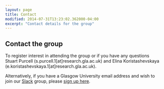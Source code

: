 ```yaml
---
layout: page
title: Contact
modified: 2014-07-31T13:23:02.362000-04:00
excerpt: "Contact details for the group"
---
```


## Contact the group

To register interest in attending the group or if
you have any questions Stuart
Purcell (s.purcell.1[at]research.gla.ac.uk) and Elina Koristashevskaya
(e.koristashevskaya.1[at]research.gla.ac.uk).

Alternatively, if you have a Glasgow University email address and wish to join our [Slack](https://slack.com/) group, please [sign up here](https://xpmgla.slack.com/signup).
